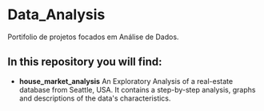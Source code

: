 # Data_Analysis
Portifolio de projetos focados em Análise de Dados.

## In this repository you will find:

* **house_market_analysis**
An Exploratory Analysis of a real-estate database from Seattle, USA. It contains a step-by-step analysis, graphs and descriptions of the data's characteristics.
